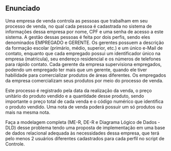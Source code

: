 ## Enunciado
Uma empresa de venda controla as pessoas que trabalham em seu processo de venda, no qual cada pessoa é cadastrada no sistema de informações dessa empresa por nome, CPF e uma senha de acesso a este sistema. A gestão dessas pessoas é feita por dois perfis, sendo eles denominados EMPREGADO e GERENTE. Os gerentes possuem a descrição da formação escolar (primário, médio, superior, etc.) e um único e-Mail de contato, enquanto que cada empregado possui um identificador único na empresa (matrícula), seu endereço residencial e os números de telefones para rápido contato. Cada gerente da empresa supervisiona empregados, podendo um empregado ter mais que um gerente, quando ele tiver habilidade para comercializar produtos de áreas diferentes. Os empregados da empresa comercializam seus produtos por meio do processo de venda.

Este processo é registrado pela data da realização da venda, o preço unitário do produto vendido e a quantidade desse produto, sendo importante o preço total de cada venda e o código numérico que identifica o produto vendido. Uma nota de venda poderá possuir um só produtos ou mais na mesma nota.

Faça a modelagem completa (ME-R, DE-R e Diagrama Lógico de Dados - DLD) desse problema tendo uma proposta de implementação em uma base de dados relacional adequada às necessidades dessa empresa, que terá pelo menos 2 usuários diferentes cadastrados para cada perfil no script de Controle.